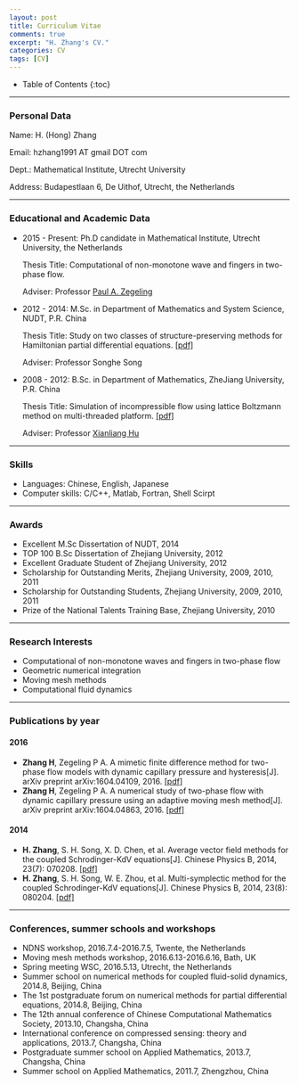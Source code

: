 ```yaml
---
layout: post
title: Curriculum Vitae 
comments: true
excerpt: "H. Zhang's CV."
categories: CV
tags: [CV] 
---
```


* Table of Contents
{:toc}

----

### Personal Data ###
Name:	H. (Hong) Zhang

Email:	hzhang1991 AT gmail DOT com

Dept.:	Mathematical Institute, Utrecht University

Address:	Budapestlaan 6, De Uithof, Utrecht, the Netherlands



----


### Educational and Academic Data ###
- 2015 - Present: Ph.D candidate in Mathematical Institute, Utrecht University, the Netherlands

	Thesis Title: Computational of non-monotone wave and fingers in two-phase flow. 

	Adviser: Professor [Paul A. Zegeling](https://www.staff.science.uu.nl/~zegel101/)
- 2012 - 2014: M.Sc. in Department of Mathematics and System Science, NUDT, P.R. China 

	Thesis Title: Study on two classes of structure-preserving methods for Hamiltonian partial differential equations. [[pdf]](https://www.researchgate.net/publication/310259257_hamierdunpianweifenfangchengdeliangleibaojiegoufangfayanjiu) 

	Adviser: Professor Songhe Song
- 2008 - 2012: B.Sc. in Department of Mathematics, ZheJiang University, P.R. China

	Thesis Title: Simulation of incompressible flow using lattice Boltzmann method on multi-threaded platform. [[pdf]](https://www.researchgate.net/publication/310261095_duoxian_chengpingtaishang_LB_fangfamo_nibuke_ya_liudong) 

	Adviser: Professor [Xianliang Hu](http://www.math.zju.edu.cn/xlhu/)

---

### Skills ###
- Languages: Chinese, English, Japanese
- Computer skills: C/C++, Matlab, Fortran, Shell Scirpt

---

### Awards ###
- Excellent M.Sc Dissertation of NUDT, 2014
- TOP 100 B.Sc Dissertation of Zhejiang University, 2012
- Excellent Graduate Student of Zhejiang University, 2012
- Scholarship for Outstanding Merits, Zhejiang University, 2009, 2010, 2011
- Scholarship for Outstanding Students, Zhejiang University, 2009, 2010, 2011
- Prize of the National Talents Training Base, Zhejiang University, 2010

---

### Research Interests ###
- Computational of non-monotone waves and fingers in two-phase flow
- Geometric numerical integration
- Moving mesh methods
- Computational fluid dynamics

---

### Publications by year ###

#### 2016
- **Zhang H**, Zegeling P A. A mimetic finite difference method for two-phase flow models with dynamic capillary pressure and hysteresis[J]. arXiv preprint arXiv:1604.04109, 2016. [[pdf]](https://arxiv.org/abs/1604.04109) 
- **Zhang H**, Zegeling P A. A numerical study of two-phase flow with dynamic capillary pressure using an adaptive moving mesh method[J]. arXiv preprint arXiv:1604.04863, 2016. [[pdf]](https://arxiv.org/abs/1604.04863)

#### 2014
- **H. Zhang**, S. H. Song, X. D. Chen, et al. Average vector field methods for the coupled Schrodinger-KdV equations[J]. Chinese Physics B, 2014, 23(7): 070208. [[pdf]](http://iopscience.iop.org/article/10.1088/1674-1056/23/7/070208/meta)
- **H. Zhang**, S. H. Song, W. E. Zhou, et al. Multi-symplectic method for the coupled Schrodinger-KdV equations[J]. Chinese Physics B, 2014, 23(8): 080204. [[pdf]](http://iopscience.iop.org/article/10.1088/1674-1056/23/8/080204/meta)

---

### Conferences, summer schools and workshops  ####
<!--
- [Forefront of PDEs](http://viennapde.tuwien.ac.at/events/workshop1612.html): Modelling, Analysis and Numerics, 2016.12.12-2016.12.14, Vienna, Austria
- [1st SRP NUPUS meeting](https://www.srpnupus.uni-stuttgart.de/events/conferences/2016_10_Meeting.html), 2016.10.5-2016.10.7, Stuttgart, Germany 
- [DUNE::FEM summer school](http://www.ians.uni-stuttgart.de/institut/veranstaltungen/Tagungen/dune-fem-school-2016/), 2016.9.26-2016.9.30, Stuttgart, Germany 
- XVI International Conference on Hyperbolic Problems: Theory, Numerics, Applications, [HYP2016](http://www.hyp2016.de/), 2016.8.1-2016.8.5, Aachen, Germany
-->
- NDNS workshop, 2016.7.4-2016.7.5, Twente, the Netherlands
- Moving mesh methods workshop, 2016.6.13-2016.6.16, Bath, UK
- Spring meeting WSC, 2016.5.13, Utrecht, the Netherlands
- Summer school on numerical methods for coupled fluid-solid dynamics, 2014.8, Beijing, China
- The 1st postgraduate forum on numerical methods for partial differential equations, 2014.8, Beijing, China
- The 12th annual conference of Chinese Computational Mathematics Society, 2013.10, Changsha, China
- International conference on compressed sensing: theory and applications, 2013.7, Changsha, China
- Postgraduate summer school on Applied Mathematics, 2013.7, Changsha, China
- Summer school on Applied Mathematics, 2011.7, Zhengzhou, China


